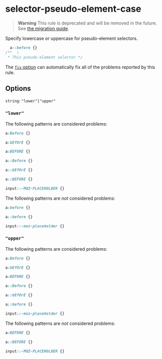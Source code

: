 # selector-pseudo-element-case

> **Warning** This rule is deprecated and will be removed in the future. See [the migration guide](https://github.com/stylelint/stylelint/tree/15.10.1/docs/migration-guide/to-15.md).

Specify lowercase or uppercase for pseudo-element selectors.

<!-- prettier-ignore -->
```css
  a::before {}
/**  ↑
 * This pseudo-element selector */
```

The [`fix` option](https://github.com/stylelint/stylelint/tree/15.10.1/docs/user-guide/options.md#fix) can automatically fix all of the problems reported by this rule.

## Options

`string`: `"lower"|"upper"`

### `"lower"`

The following patterns are considered problems:

<!-- prettier-ignore -->
```css
a:Before {}
```

<!-- prettier-ignore -->
```css
a:bEfOrE {}
```

<!-- prettier-ignore -->
```css
a:BEFORE {}
```

<!-- prettier-ignore -->
```css
a::Before {}
```

<!-- prettier-ignore -->
```css
a::bEfOrE {}
```

<!-- prettier-ignore -->
```css
a::BEFORE {}
```

<!-- prettier-ignore -->
```css
input::-MOZ-PLACEHOLDER {}
```

The following patterns are _not_ considered problems:

<!-- prettier-ignore -->
```css
a:before {}
```

<!-- prettier-ignore -->
```css
a::before {}
```

<!-- prettier-ignore -->
```css
input::-moz-placeholder {}
```

### `"upper"`

The following patterns are considered problems:

<!-- prettier-ignore -->
```css
a:Before {}
```

<!-- prettier-ignore -->
```css
a:bEfOrE {}
```

<!-- prettier-ignore -->
```css
a:BEFORE {}
```

<!-- prettier-ignore -->
```css
a::Before {}
```

<!-- prettier-ignore -->
```css
a::bEfOrE {}
```

<!-- prettier-ignore -->
```css
a::before {}
```

<!-- prettier-ignore -->
```css
input::-moz-placeholder {}
```

The following patterns are _not_ considered problems:

<!-- prettier-ignore -->
```css
a:BEFORE {}
```

<!-- prettier-ignore -->
```css
a::BEFORE {}
```

<!-- prettier-ignore -->
```css
input::-MOZ-PLACEHOLDER {}
```
